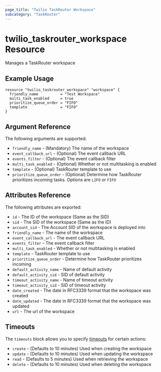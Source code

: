 ```yaml
---
page_title: "Twilio TaskRouter Workspace"
subcategory: "TaskRouter"
---
```


# twilio_taskrouter_workspace Resource

Manages a TaskRouter workspace

## Example Usage

```hcl
resource "twilio_taskrouter_workspace" "workspace" {
  friendly_name          = "Test Workspace"
  multi_task_enabled     = true
  prioritize_queue_order = "FIFO"
  template               = "FIFO"
}
```

## Argument Reference

The following arguments are supported:

- `friendly_name` - (Mandatory) The name of the workspace
- `event_callback_url` - (Optional) The event callback URL
- `events_filter` - (Optional) The event callback filter
- `multi_task_enabled` - (Optional) Whether or not multitasking is enabled
- `template` - (Optional) TaskRouter template to use
- `prioritize_queue_order` - (Optional) Determine how TaskRouter prioritizes incoming tasks. Options are `LIFO` or `FIFO`

## Attributes Reference

The following attributes are exported:

- `id` - The ID of the workspace (Same as the SID)
- `sid` - The SID of the workspace (Same as the ID)
- `account_sid` - The Account SID of the workspace is deployed into
- `friendly_name` - The name of the workspace
- `event_callback_url` - The event callback URL
- `events_filter` - The event callback filter
- `multi_task_enabled` - Whether or not multitasking is enabled
- `template` - TaskRouter template to use
- `prioritize_queue_order` - Determine how TaskRouter prioritizes incoming
- `default_activity_name` - Name of default activity
- `default_activity_sid` - SID of default activity
- `timeout_activity_name` - Name of timeout activity
- `timeout_activity_sid` - SID of timeout activity
- `date_created` - The date in RFC3339 format that the workspace was created
- `date_updated` - The date in RFC3339 format that the workspace was updated
- `url` - The url of the workspace

## Timeouts

The `timeouts` block allows you to specify [timeouts](https://www.terraform.io/docs/configuration/resources.html#timeouts) for certain actions:

- `create` - (Defaults to 10 minutes) Used when creating the workspace
- `update` - (Defaults to 10 minutes) Used when updating the workspace
- `read` - (Defaults to 5 minutes) Used when retrieving the workspace
- `delete` - (Defaults to 10 minutes) Used when deleting the workspace
